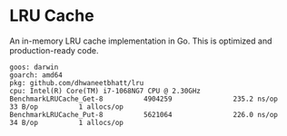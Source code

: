 # LRU Cache

An in-memory LRU cache implementation in Go. This is optimized and production-ready code.
```shell
goos: darwin
goarch: amd64
pkg: github.com/dhwaneetbhatt/lru
cpu: Intel(R) Core(TM) i7-1068NG7 CPU @ 2.30GHz
BenchmarkLRUCache_Get-8          4904259               235.2 ns/op            33 B/op          1 allocs/op
BenchmarkLRUCache_Put-8          5621064               226.0 ns/op            34 B/op          1 allocs/op
```